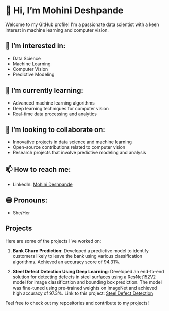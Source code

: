 # 👋 Hi, I’m Mohini Deshpande

Welcome to my GitHub profile! I'm a passionate data scientist with a keen interest in machine learning and computer vision.

## 👀 I’m interested in:
- Data Science
- Machine Learning
- Computer Vision
- Predictive Modeling

## 🌱 I’m currently learning:
- Advanced machine learning algorithms
- Deep learning techniques for computer vision
- Real-time data processing and analytics

## 💞️ I’m looking to collaborate on:
- Innovative projects in data science and machine learning
- Open-source contributions related to computer vision
- Research projects that involve predictive modeling and analysis

## 📫 How to reach me:
- LinkedIn: [Mohini Deshpande](www.linkedin.com/in/mohini-deshpande-21a5151bb)

## 😄 Pronouns:
- She/Her



## Projects
Here are some of the projects I've worked on:

1. **Bank Churn Prediction**: Developed a predictive model to identify customers likely to leave the bank using various classification algorithms. Achieved an accuracy score of 94.31%.

2. **Steel Defect Detection Using Deep Learning**: Developed an end-to-end solution for detecting defects in steel surfaces using a ResNet152V2 model for image classification and bounding box prediction.  The model was fine-tuned using pre-trained weights on ImageNet and achieved high accuracy of 97.3%. Link to this project: [Steel Defect Detection](https://colab.research.google.com/drive/1-Q5jQzuoSq1Bd_pj_wWrUNzi5Yvxh71Y?usp=sharing)

Feel free to check out my repositories and contribute to my projects!

<!---
MohiniDeshpande/MohiniDeshpande is a ✨ special ✨ repository because its `README.md` (this file) appears on your GitHub profile.
You can click the Preview link to take a look at your changes.
--->
